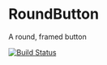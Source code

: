 # RoundButton
A round, framed button

[![Build Status](https://travis-ci.org/exsortis/RoundButton.svg?branch=master)](https://travis-ci.org/exsortis/RoundButton)

